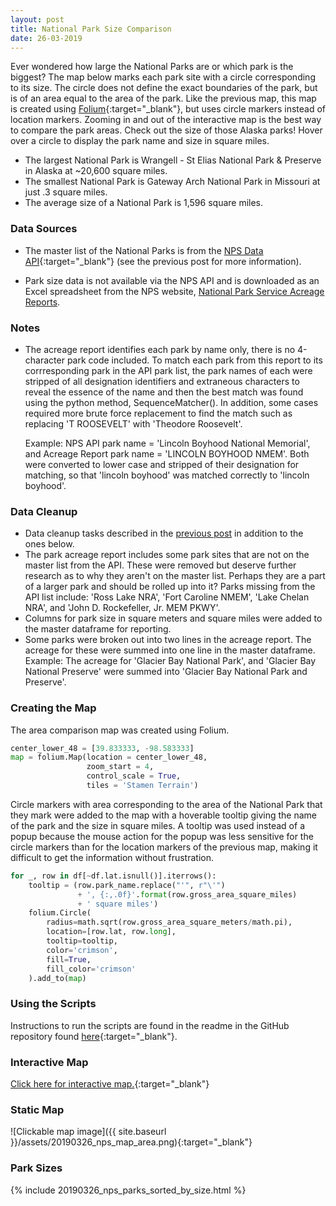 ```yaml
---
layout: post
title: National Park Size Comparison
date: 26-03-2019
---
```


Ever wondered how large the National Parks are or which park is the biggest? The map below marks each park site with a circle corresponding to its size. The circle does not define the exact boundaries of the park, but is of an area equal to the area of the park. Like the previous map, this map is created using [Folium](https://python-visualization.github.io/folium/){:target="_blank"}, but uses circle markers instead of location markers. Zooming in and out of the interactive map is the best way to compare the park areas. Check out the size of those Alaska parks! Hover over a circle to display the park name and size in square miles.

* The largest National Park is Wrangell - St Elias National Park & Preserve in Alaska at ~20,600 square miles.
* The smallest National Park is Gateway Arch National Park in Missouri at just .3 square miles.
* The average size of a National Park is 1,596 square miles.

### Data Sources
* The master list of the National Parks is from the [NPS Data API](https://www.nps.gov/subjects/digital/nps-data-api.htm){:target="_blank"} (see the previous post for more information).

* Park size data is not available via the NPS API and is downloaded as an Excel spreadsheet from the NPS website, [National Park Service Acreage Reports](https://www.nps.gov/subjects/lwcf/acreagereports.htm).

### Notes
* The acreage report identifies each park by name only, there is no 4-character park code included. To match each park from this report to its corrresponding park in the API park list, the park names of each were stripped of all designation identifiers and extraneous characters to reveal the essence of the name and then the best match was found using the python method, SequenceMatcher(). In addition, some cases required more brute force replacement to find the match such as replacing 'T ROOSEVELT' with 'Theodore Roosevelt'.

    Example:  NPS API park name = 'Lincoln Boyhood National Memorial', and Acreage Report park name = 'LINCOLN BOYHOOD NMEM'. Both were converted to lower case and stripped of their designation for matching, so that 'lincoln boyhood' was matched correctly to 'lincoln boyhood'.

### Data Cleanup
* Data cleanup tasks described in the [previous post](https://goodmorningdata.github.io/NPS-Clickable-Map-Parks/) in addition to the ones below.
* The park acreage report includes some park sites that are not on the master list from the API. These were removed but deserve further research as to why they aren't on the master list. Perhaps they are a part of a larger park and should be rolled up into it? Parks missing from the API list include: 'Ross Lake NRA', 'Fort Caroline NMEM', 'Lake Chelan NRA', and 'John D. Rockefeller, Jr. MEM PKWY'.
* Columns for park size in square meters and square miles were added to the master dataframe for reporting.
* Some parks were broken out into two lines in the acreage report. The acreage for these were summed into one line in the master dataframe. Example: The acreage for 'Glacier Bay National Park', and 'Glacier Bay National Preserve' were summed into 'Glacier Bay National Park and Preserve'.

### Creating the Map
The area comparison map was created using Folium.

```python
center_lower_48 = [39.833333, -98.583333]
map = folium.Map(location = center_lower_48,
                 zoom_start = 4,
                 control_scale = True,
                 tiles = 'Stamen Terrain')
```

Circle markers with area corresponding to the area of the National Park that they mark were added to the map with a hoverable tooltip giving the name of the park and the size in square miles. A tooltip was used instead of a popup because the mouse action for the popup was less sensitive for the circle markers than for the location markers of the previous map, making it difficult to get the information without frustration.

```python
for _, row in df[~df.lat.isnull()].iterrows():
    tooltip = (row.park_name.replace("'", r"\'")
               + ', {:,.0f}'.format(row.gross_area_square_miles)
               + ' square miles')
    folium.Circle(
        radius=math.sqrt(row.gross_area_square_meters/math.pi),
        location=[row.lat, row.long],
        tooltip=tooltip,
        color='crimson',
        fill=True,
        fill_color='crimson'
    ).add_to(map)
```

### Using the Scripts
Instructions to run the scripts are found in the readme in the GitHub repository found [here](https://github.com/goodmorningdata/nps){:target="_blank"}.

### Interactive Map
[Click here for interactive map.](https://goodmorningdata.github.io/assets/nps_parks_map_area.html){:target="_blank"}

### Static Map
![Clickable map image]({{ site.baseurl }}/assets/20190326_nps_map_area.png){:target="_blank"}

### Park Sizes
{% include 20190326_nps_parks_sorted_by_size.html %}
